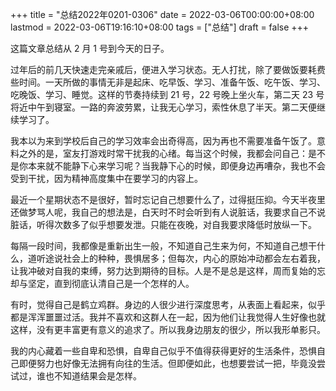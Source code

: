 +++
title = "总结2022年0201-0306"
date = 2022-03-06T00:00:00+08:00
lastmod = 2022-03-06T19:16:10+08:00
tags = ["总结"]
draft = false
+++

这篇文章总结从 2 月 1 号到今天的日子。

过年后的前几天快速走完亲戚后，便进入学习状态。无人打扰，除了要做饭要耗费些时间。一天所做的事情无非是起床、吃早饭、学习、准备午饭、吃午饭、学习、吃晚饭、学习、睡觉。这样的节奏持续到 21 号，22 号晚上坐火车，第二天 23 号将近中午到寝室。一路的奔波劳累，让我无心学习，索性休息了半天。第二天便继续学习了。

我本以为来到学校后自己的学习效率会出奇得高，因为再也不需要准备午饭了。意料之外的是，室友打游戏时常干扰我的心绪。每当这个时候，我都会问自己：是不是你本来就不能静下心来学习呢？当我静下心的时候，即便身边再嘈杂，我也不会受到干扰，因为精神高度集中在要学习的内容上。

最近一个星期状态不是很好，暂时忘记自己想要什么了，过得挺压抑。今天半夜里还做梦骂人呢，我自己的想法是，白天时不时会听到有人说脏话，我要求自己不说脏话，听得次数多了似乎想要发泄。只能在夜晚，对自我要求降低时放纵一下。

每隔一段时间，我都像是重新出生一般，不知道自己生来为何，不知道自己想干什么，道听途说社会上的种种，畏惧居多；但每次，内心的原始冲动都会左右着我，让我冲破对自我的束缚，努力达到期待的目标。人是不是总是这样，周而复始的忘却与坚定，直到彻底认清自己是一个怎样的人。

有时，觉得自己是鹤立鸡群。身边的人很少进行深度思考，从表面上看起来，似乎都是浑浑噩噩过活。我并不喜欢和这群人在一起，因为他们让我觉得人生好像也就这样，没有更丰富更有意义的追求了。所以我身边朋友的很少，所以我形单影只。

我的内心藏着一些自卑和恐惧，自卑自己似乎不值得获得更好的生活条件，恐惧自己即便努力也好像无法拥有向往的生活。但即便如此，也想要尝试一把，毕竟没尝试过，谁也不知道结果会是怎样。